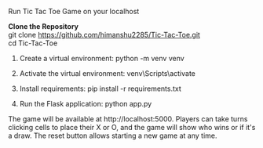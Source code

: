 Run Tic Tac Toe Game on your localhost

**Clone the Repository**  
git clone https://github.com/himanshu2285/Tic-Tac-Toe.git  
cd Tic-Tac-Toe

1. Create a virtual environment:
python -m venv venv

2. Activate the virtual environment:
venv\Scripts\activate

3. Install requirements:
pip install -r requirements.txt

4. Run the Flask application:
python app.py

The game will be available at http://localhost:5000. Players can take turns clicking cells to place their X or O, and the game will show who wins or if it's a draw. The reset button allows starting a new game at any time.
